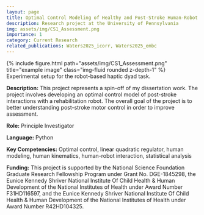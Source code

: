 ```yaml
---
layout: page
title: Optimal Control Modeling of Healthy and Post-Stroke Human-Robot Interactions
description: Research project at the University of Pennsylvania
img: assets/img/CS1_Assessment.png
importance: 1
category: Current Research
related_publications: Waters2025_icorr, Waters2025_embc
---
```


<div class="row">
    <div class="col-sm mt-3 mt-md-0">
        {% include figure.html path="assets/img/CS1_Assessment.png" title="example image" class="img-fluid rounded z-depth-1" %}
    </div>
</div>
<div class="caption">
    Experimental setup for the robot-based haptic dyad task.
</div>

**Description:** This project represents a spin-off of my dissertation work. The project involves developing an optimal control model of post-stroke interactions with a rehabilitation robot. The overall goal of the project is to better understanding post-stroke motor control in order to improve assessment.

**Role:** Principle Investigator

**Language:** Python

**Key Competencies:** Optimal control, linear quadratic regulator, human modeling, human kinematics, human-robot interaction, statistical analysis

**Funding:** This project is supported by the National Science Foundation Graduate Research Fellowship Program under Grant No. DGE-1845298, the Eunice Kennedy Shriver National Institute Of Child Health & Human Development of the National Institutes of Health under Award Number F31HD116597, and the Eunice Kennedy Shriver National Institute Of Child Health & Human Development of the National Institutes of Health under Award Number R42HD104325.